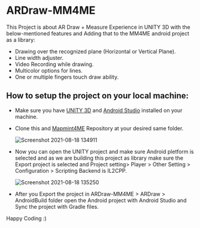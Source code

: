 # ARDraw-MM4ME
This Project is about AR Draw + Measure Experience in UNITY 3D with the below-mentioned features and Adding that to the MM4ME android project as a library:

* Drawing over the recognized plane (Horizontal or Vertical Plane).
* Line width adjuster.
* Video Recording while drawing.
* Multicolor options for lines.
* One or multiple fingers touch draw ability.

## How to setup the project on your local machine:
* Make sure you have [UNITY 3D](https://unity3d.com/get-unity/download) and [Android Studio](https://developer.android.com/studio?gclsrc=ds&gclsrc=ds&gclid=CKLO17GTuvICFQOVjgod_mED4A) installed on your machine.
* Clone this and [Mapmint4ME](https://github.com/srvsingh1962/MapMint4ME) Repository at your desired same folder.

   ![Screenshot 2021-08-18 134911](https://user-images.githubusercontent.com/56843128/129863906-dc952055-d623-4beb-ac2e-e1f61cd1a901.png)
* Now you can open the UNITY project and make sure Android pletform is selected and as we are building this project as library make sure the Export project is selected and Project setting> Player >  Other Setting > Configuration > Scripting Backend is IL2CPP.

   ![Screenshot 2021-08-18 135250](https://user-images.githubusercontent.com/56843128/129864725-e51b710b-10c9-4f22-904c-b3f3dde6abc5.png)

* After you Export the project in ARDraw-MM4ME > ARDraw > AndroidBuild folder open the Android project with Android Studio and Sync the project with Gradle files.

Happy Coding :)
